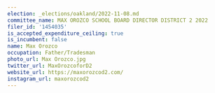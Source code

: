 ```yaml
---
election: _elections/oakland/2022-11-08.md
committee_name: MAX OROZCO SCHOOL BOARD DIRECTOR DISTRICT 2 2022
filer_id: '1454035'
is_accepted_expenditure_ceiling: true
is_incumbent: false
name: Max Orozco
occupation: Father/Tradesman
photo_url: Max Orozco.jpg
twitter_url: MaxOrozcoforD2
website_url: https://maxorozcod2.com/
instagram_url: maxorozcod2
---
```

